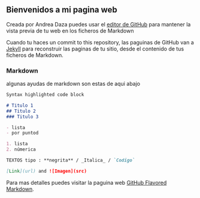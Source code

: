 ## Bienvenidos a mi pagina web

Creada por Andrea Daza 
puedes usar el [editor de GitHub](https://github.com/AndreaDazaP/andreadazap.github.io/edit/main/index.md) para mantener la vista previa de tu web en los ficheros de Markdown

Cuando tu haces un commit to this repository, las paguinas de GitHub van a [Jekyll](https://jekyllrb.com/) para reconstruir las paginas de tu sitio, desde el contenido de tus ficheros de Markdown.

### Markdown
algunas ayudas de markdown son estas de aqui abajo

```markdown
Syntax highlighted code block

# Titulo 1
## Titulo 2
### Titulo 3

- lista 
- por puntod

1. lista 
2. númerica 

TEXTOS tipo : **negrita** / _Italica_ / `Codigo`

[Link](url) and ![Imagen](src)
```
Para mas detalles puedes visitar la paguina web [GitHub Flavored Markdown](https://guides.github.com/features/mastering-markdown/).
